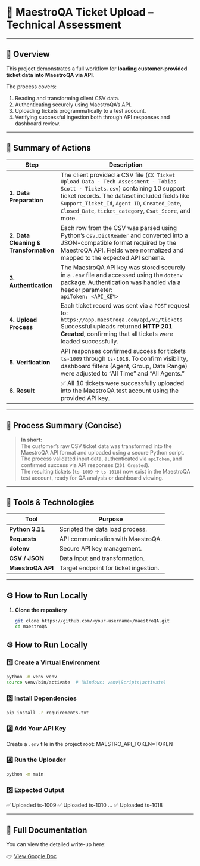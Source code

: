 # 🎯 MaestroQA Ticket Upload – Technical Assessment

---

## 🧩 Overview

This project demonstrates a full workflow for **loading customer-provided ticket data into MaestroQA via API**.

The process covers:
1. Reading and transforming client CSV data.
2. Authenticating securely using MaestroQA’s API.
3. Uploading tickets programmatically to a test account.
4. Verifying successful ingestion both through API responses and dashboard review.

---

## 🧠 Summary of Actions

| Step | Description |
|------|--------------|
| **1. Data Preparation** | The client provided a CSV file (`CX Ticket Upload Data - Tech Assessment - Tobias Scott - Tickets.csv`) containing 10 support ticket records. The dataset included fields like `Support_Ticket_Id`, `Agent ID`, `Created_Date`, `Closed_Date`, `ticket_category`, `Csat_Score`, and more. |
| **2. Data Cleaning & Transformation** | Each row from the CSV was parsed using Python’s `csv.DictReader` and converted into a JSON-compatible format required by the MaestroQA API. Fields were normalized and mapped to the expected API schema. |
| **3. Authentication** | The MaestroQA API key was stored securely in a `.env` file and accessed using the `dotenv` package. Authentication was handled via a header parameter:<br>`apiToken: <API_KEY>` |
| **4. Upload Process** | Each ticket record was sent via a `POST` request to:<br>`https://app.maestroqa.com/api/v1/tickets`<br> Successful uploads returned **HTTP 201 Created**, confirming that all tickets were loaded successfully. |
| **5. Verification** | API responses confirmed success for tickets `ts-1009` through `ts-1018`. To confirm visibility, dashboard filters (Agent, Group, Date Range) were adjusted to “All Time” and “All Agents.” |
| **6. Result** | ✅ All 10 tickets were successfully uploaded into the MaestroQA test account using the provided API key. |

---

## 🧾 Process Summary (Concise)

> **In short:**  
> The customer’s raw CSV ticket data was transformed into the MaestroQA API format and uploaded using a secure Python script.  
> The process validated input data, authenticated via `apiToken`, and confirmed success via API responses (`201 Created`).  
> The resulting tickets (`ts-1009` → `ts-1018`) now exist in the MaestroQA test account, ready for QA analysis or dashboard viewing.

---

## 🧰 Tools & Technologies

| Tool | Purpose |
|------|----------|
| **Python 3.11** | Scripted the data load process. |
| **Requests** | API communication with MaestroQA. |
| **dotenv** | Secure API key management. |
| **CSV / JSON** | Data input and transformation. |
| **MaestroQA API** | Target endpoint for ticket ingestion. |

---

## ⚙️ How to Run Locally

1. **Clone the repository**
   ```bash
   git clone https://github.com/<your-username>/maestroQA.git
   cd maestroQA

## ⚙️ How to Run Locally

### 1️⃣ Create a Virtual Environment

```bash
python -m venv venv
source venv/bin/activate  # (Windows: venv\Scripts\activate)
```

### 2️⃣ Install Dependencies
```bash
pip install -r requirements.txt
```

### 3️⃣ Add Your API Key
Create a `.env` file in the project root:
MAESTRO_API_TOKEN=TOKEN

### 4️⃣ Run the Uploader

```bash
python -m main
```

### 5️⃣ Expected Output

✅ Uploaded ts-1009
✅ Uploaded ts-1010
...
✅ Uploaded ts-1018

---


## 📄 Full Documentation
You can view the detailed write-up here:

👉 [View Google Doc](https://docs.google.com/document/d/1cTV7jIngy0Bt3gEKlmuNb4kNvFfmhQwNEEIjLSSkCV8/edit?usp=sharing)


